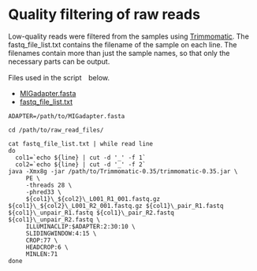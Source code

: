 # Quality filtering of raw reads

Low-quality reads were filtered from the samples using [Trimmomatic](https://github.com/usadellab/Trimmomatic). 
The fastq_file_list.txt contains the filename of the sample on each line. The filenames contain more than just the sample names, so that only the necessary parts can be output.

Files used in the script　below.
- [MIGadapter.fasta](https://github.com/tmkhmbt/foraging_turtle_group_assignment/blob/main/files/MIGadapter.fasta)
- [fastq_file_list.txt](https://github.com/tmkhmbt/foraging_turtle_group_assignment/blob/main/files/fastq_file_list.txt)

```
ADAPTER=/path/to/MIGadapter.fasta

cd /path/to/raw_read_files/

cat fastq_file_list.txt | while read line
do
  col1=`echo ${line} | cut -d '_' -f 1`
  col2=`echo ${line} | cut -d '_' -f 2`
java -Xmx8g -jar /path/to/Trimmomatic-0.35/trimmomatic-0.35.jar \
     PE \
     -threads 28 \
     -phred33 \
     ${col1}\_${col2}\_L001_R1_001.fastq.gz ${col1}\_${col2}\_L001_R2_001.fastq.gz ${col1}\_pair_R1.fastq ${col1}\_unpair_R1.fastq ${col1}\_pair_R2.fastq ${col1}\_unpair_R2.fastq \
     ILLUMINACLIP:$ADAPTER:2:30:10 \
     SLIDINGWINDOW:4:15 \
     CROP:77 \
     HEADCROP:6 \
     MINLEN:71
done
```
